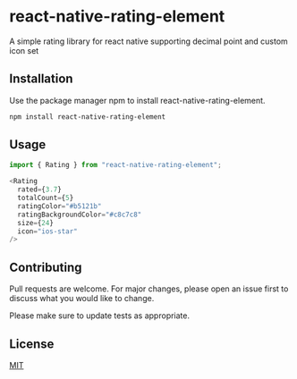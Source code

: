 # react-native-rating-element

A simple rating library for react native supporting decimal point and custom icon set

## Installation

Use the package manager npm to install react-native-rating-element.

```bash
npm install react-native-rating-element
```

## Usage

```javascript
import { Rating } from "react-native-rating-element";

<Rating
  rated={3.7}
  totalCount={5}
  ratingColor="#b5121b"
  ratingBackgroundColor="#c8c7c8"
  size={24}
  icon="ios-star"
/>
```

## Contributing

Pull requests are welcome. For major changes, please open an issue first to discuss what you would like to change.

Please make sure to update tests as appropriate.

## License

[MIT](https://choosealicense.com/licenses/mit/)
